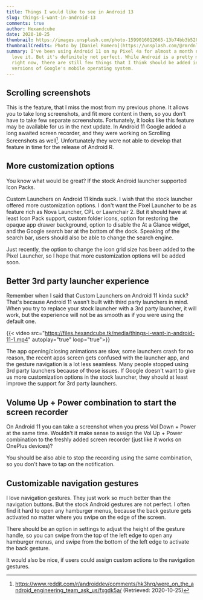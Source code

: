 ```yaml
---
title: Things I would like to see in Android 13
slug: things-i-want-in-android-13
comments: true
author: Hexandcube
date: 2020-10-25
thumbnail: https://images.unsplash.com/photo-1599016012665-13b74bb3b528?ixid=MXwxMjA3fDB8MHxwaG90by1wYWdlfHx8fGVufDB8fHw%3D&ixlib=rb-1.2.1&auto=format&fit=crop&w=1493&q=80
thumbnailCredits: Photo by [Daniel Romero](https://unsplash.com/@rmrdnl)
summary: I've been using Android 11 on my Pixel 4a for almost a month now, and I
  love it. But it's definitely not perfect. While Android is a pretty mature OS
  right now, there are still few things that I think should be added in future
  versions of Google's mobile operating system.
---
```


## Scrolling screenshots

This is the feature, that I miss the most from my previous phone. It allows you to take long screenshots, and fit more content in them, so you don't have to take few separate screenshots. Fortunately, it looks like this feature may be available for us in the next update. In Android 11 Google added a long awaited screen recorder, and they were working on Scrolling Screenshots as well[^1]. Unfortunately they were not able to develop that feature in time for the release of Android R.

## More customization options
You know what would be great? If the stock Android launcher supported Icon Packs.

Custom Launchers on Android 11 kinda suck. I wish that the stock launcher offered more customization options. I don't want the Pixel Launcher to be as feature rich as Nova Launcher, CPL or Lawnchair 2. But it should have at least Icon Pack support, custom folder icons, option for restoring the opaque app drawer background, option to disable the At a Glance widget, and the Google search bar at the bottom of the dock. Speaking of the search bar, users should also be able to change the search engine.

Just recently, the option to change the icon grid size has been added to the Pixel Launcher, so I hope that more customization options will be added soon.

## Better 3rd party launcher experience
Remember when I said that Custom Launchers on Android 11 kinda suck? That's because Android 11 wasn't built with third party launchers in mind. When you try to replace your stock launcher with a 3rd party launcher, it will work, but the experience will not be as smooth as if you were using the default one. 


{{< video src="https://files.hexandcube.tk/media/things-i-want-in-android-11-1.mp4" autoplay="true" loop="true">}}

The app opening/closing animations are slow, some launchers crash for no reason, the recent apps screen gets confused with the launcher app, and the gesture navigation is a lot less seamless. Many people stopped using 3rd party launchers because of those issues. If Google doesn't want to give us more customization options in the stock launcher, they should at least improve the support for 3rd party launchers.

## Volume Up + Power combination to start the screen recorder
On Android 11 you can take a screenshot when you press Vol Down + Power at the same time. Wouldn't it make sense to assign the Vol Up + Power combination to the freshly added screen recorder (just like it works on OnePlus devices)?

You should be also able to stop the recording using the same combination, so you don't have to tap on the notification.

## Customizable navigation gestures
I love navigation gestures. They just work so much better than the navigation buttons. But the stock Android gestures are not perfect. I often find it hard to open any hamburger menus, because the back gesture gets activated no matter where you swipe on the edge of the screen. 

There should be an option in settings to adjust the height of the gesture handle, so you can swipe from the top of the left edge to open any hamburger menus, and swipe from the bottom of the left edge to activate the back gesture. 

It would also be nice, if users could assign custom actions to the navigation gestures.

[^1]: https://www.reddit.com/r/androiddev/comments/hk3hrq/were_on_the_android_engineering_team_ask_us/fxgdk5a/ (Retrieved: 2020-10-25)